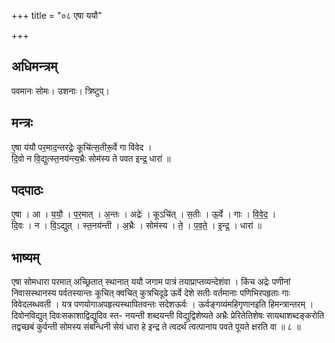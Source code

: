 +++
title = "०८ एषा ययौ"

+++
## अधिमन्त्रम्
पवमानः सोमः। उशनाः। त्रिष्टुप्।

## मन्त्रः
ए॒षा य॑यौ पर॒माद॒न्तरद्रेः॒ कूचि॑त्स॒तीरू॒र्वे गा वि॑वेद ।  
दि॒वो न वि॒द्युत्स्त॒नय॑न्त्य॒भ्रैः सोम॑स्य ते पवत इन्द्र॒ धारा॑ ॥

## पदपाठः
ए॒षा । आ । य॒यौ॒ । प॒र॒मात् । अ॒न्तः । अद्रेः॑ । कूऽचि॑त् । स॒तीः । ऊ॒र्वे । गाः । वि॒वे॒द॒ ।  
दि॒वः । न । वि॒ऽद्युत् । स्त॒नय॑न्ती । अ॒भ्रैः । सोम॑स्य । ते॒ । प॒व॒ते॒ । इ॒न्द्र॒ । धारा॑ ॥

## भाष्यम्
एषा सोमधारा परमात् अच्छ्रितात् स्थानात् ययौ जगाम पात्रं तयाप्राप्तव्यन्देशंवा । किंच अद्रेः पणीनां निवासस्थानस्य पर्वतस्यान्तः कूचित् क्वचित् कुत्रचिदूढे ऊर्वे देशे सतीः वर्तमानाः पणिभिरपहृताः गाः विवेदलब्धवती । यत्र पणयोगाअपहृत्यस्थापितवन्तः सदेशऊर्वः । ऊर्वङ्गव्यंमहिगृणानइति हिमन्त्रान्तरम् । दिवोनविद्युत् दिवःसकाशाद्विद्युदिव स्त- नयन्ती शब्दयन्ती विद्युद्विशेष्यते अभ्रैः प्रेरितेतिशेषः सायथाशब्दङ्करोति तद्वच्छबं कुर्वन्ती सोमस्य संबन्धिनी सेयं धारा हे इन्द्र ते त्वदर्थं त्वत्पानाय पवते पूयते क्षरति वा ॥ ८ ॥